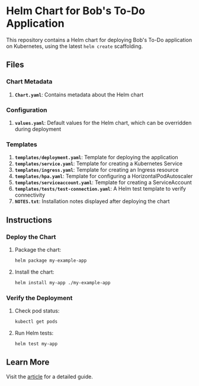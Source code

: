 # Helm Chart for Bob's To-Do Application

This repository contains a Helm chart for deploying Bob's To-Do application on Kubernetes, using the latest `helm create` scaffolding.

## Files

### Chart Metadata
1. **`Chart.yaml`**: Contains metadata about the Helm chart

### Configuration
1. **`values.yaml`**: Default values for the Helm chart, which can be overridden during deployment

### Templates
1. **`templates/deployment.yaml`**: Template for deploying the application
2. **`templates/service.yaml`**: Template for creating a Kubernetes Service
3. **`templates/ingress.yaml`**: Template for creating an Ingress resource
4. **`templates/hpa.yaml`**: Template for configuring a HorizontalPodAutoscaler
5. **`templates/serviceaccount.yaml`**: Template for creating a ServiceAccount
6. **`templates/tests/test-connection.yaml`**: A Helm test template to verify connectivity
7. **`NOTES.txt`**: Installation notes displayed after deploying the chart

## Instructions

### Deploy the Chart
1. Package the chart:
   ```bash
   helm package my-example-app
   ```
2. Install the chart:
   ```bash
   helm install my-app ./my-example-app
   ```

### Verify the Deployment
1. Check pod status:
   ```bash
   kubectl get pods
   ```
2. Run Helm tests:
   ```bash
   helm test my-app
   ```

## Learn More

Visit the [article](https://kelcode.co.uk/bobs-journey-into-helm-charting-a-new-course/) for a detailed guide.
